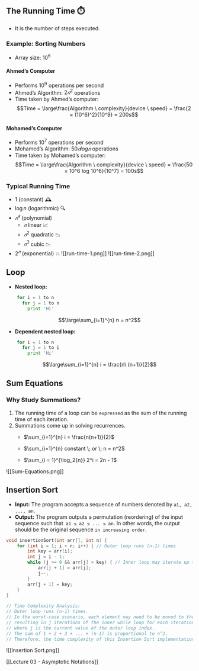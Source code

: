 ## The Running Time ⏱️
- It is the number of steps executed.
### Example: Sorting Numbers
- Array size: $10^6$
#### Ahmed’s Computer
- Performs $10^9$ operations per second
- Ahmed’s Algorithm: $2𝑛^2$ operations
- Time taken by Ahmed’s computer: 
  $$Time = \large\frac{Algorithm \ complexity}{device \ speed} = \frac{2 × (10^6)^2}{10^9} = 200s$$
#### Mohamed’s Computer
- Performs $10^7$ operations per second
- Mohamed’s Algorithm: $50𝑛log𝑛$ operations
- Time taken by Mohamed’s computer: 
  $$Time = \large\frac{Algorithm \ complexity}{device \ speed} = \frac{50 × 10^6 log 10^6}{10^7} = 100s$$
### Typical Running Time
- 1 (constant) 🕰️
- $\log{n}$ (logarithmic) 🔍
- $𝑛^𝑘$ (polynomial)
  - $𝑛$ linear 📈
  - $𝑛^2$ quadratic 📉
  - $𝑛^3$ cubic 📉
- $2^𝑛$ (exponential) 💥
![[run-time-1.png]]
![[run-time-2.png]]
## Loop
  - **Nested loop:**
```python
    for i = 1 to n
      for j = 1 to n
        print 'Hi'
```
$$\large\sum_{i=1}^{n} n = n^2$$
  - **Dependent nested loop:**
```python
    for i = 1 to n
      for j = 1 to i
        print 'Hi'
```
$$\large\sum_{i=1}^{n} i = \frac{n\ (n+1)}{2}$$
## Sum Equations
### Why Study Summations?

1. The running time of a loop can be `expressed` as the sum of the running time of each iteration.
2. Summations come up in solving recurrences.
	- $\sum_{i=1}^{n} i = \frac{n(n+1)}{2}$
	
	- $\sum_{i=1}^{n} constant \; or \; n = n^2$
	
	- $\sum_{i = 1}^{\log_2{n}} 2^i = 2n - 1$

![[Sum-Equations.png]]
## Insertion Sort

- **Input:**  The program accepts a sequence of numbers denoted by `a1, a2, ..., an`.
- **Output:** The program outputs a permutation (reordering) of the input sequence such that` a1 ≤ a2 ≤ ... ≤ an`. In other words, the output should be the original sequence `in increasing order`.

```c++
void insertionSort(int arr[], int n) {
    for (int i = 1; i < n; i++) { // Outer loop runs (n-1) times
        int key = arr[i];
        int j = i - 1;
        while (j >= 0 && arr[j] > key) { // Inner loop may iterate up to j times
            arr[j + 1] = arr[j];
            j--;
        }
        arr[j + 1] = key;
    }
}

// Time Complexity Analysis:
// Outer loop runs (n-1) times.
// In the worst-case scenario, each element may need to be moved to the beginning of the array,
// resulting in j iterations of the inner while loop for each iteration of the outer loop,
// where j is the current value of the outer loop index.
// The sum of 1 + 2 + 3 + ... + (n-1) is proportional to n^2.
// Therefore, the time complexity of this Insertion Sort implementation is O(n^2) in the worst-case scenario.
```

![[Insertion Sort.png]]

[[Lecture 03 - Asymptotic Notations]]
